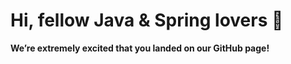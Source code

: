 # Hi, fellow Java & Spring lovers 👋

<!-- ![An illustration showing a space kitty dreaming of exploring new worlds with Arakoo](https://raw.githubusercontent.com/Arakoohq/.github/master/profile/static/Arakoo-github-banner.png)
 -->
**We’re extremely excited that you landed on our GitHub page!**
<!-- 
### Check out our new Open Source projects

🐈 [cnquery](https://github.com/Arakoohq/cnquery) is a cloud-native tool for querying your entire fleet.

🐈‍⬛ [cnspec](https://github.com/Arakoohq/cnspec) is a cloud-native solution to assess the security and compliance of your business-critical infrastructure.

### What does Arakoo help you do? 😀

🏗 Build security into the development process from the start

🤝 Enlist the DevOps team to help secure your company

⏳ Save time and friction during audit cycles

🧰 Avoid tool sprawl

### Wait, who is Arakoo? 🤔

Arakoo was founded in 2020 by DevOps and security experts who previously founded InSpec, devsec.io, and OpenStack.

What we believe:

- Security needs to happen at the code level

- Security needs to be more developer friendly

- Security needs to be seen as beneficial, not burdensome

We built Arakoo so that DevOps and Security practitioners can work together to automate their security and compliance for all types of infrastructure with a single, easy-to-use platform featuring: 👉 Policy as Code 👈

### Give us a spin 👍

Try Arakoo for free before you make any commitment! No sales pitch or demo required – it’s hands on from the start. Start improving your security posture now, in minutes instead of months.

❇️ Get started with Arakoo for free: https://console.Arakoo.com/signup

🧑‍💻 Learn how it works: https://Arakoo.com/docs/

🧑‍🏫 Learn more about Policy as Code: https://Arakoo.com/policy-as-code/

🕵️ Explore the Arakoo platform: https://Arakoo.com/platform/
 -->
